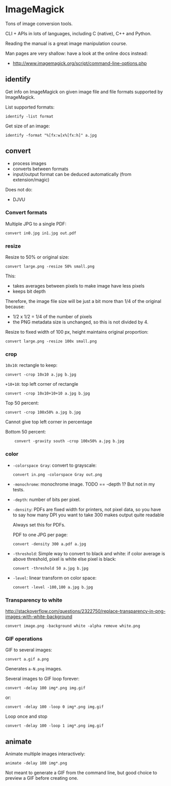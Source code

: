 # ImageMagick

Tons of image conversion tools.

CLI + APIs in lots of languages, including C (native), C++ and Python.

Reading the manual is a great image manipulation course.

Man pages are very shallow: have a look at the online docs instead:

- <http://www.imagemagick.org/script/command-line-options.php>

## identify

Get info on ImageMagick on given image file and file formats supported by ImageMagick.

List supported formats:

    identify -list format

Get size of an image:

    identify -format "%[fx:w]x%[fx:h]" a.jpg

## convert

- process images
- converts between formats
- input/output format can be deduced automatically (from extension/magic)

Does not do:

- DJVU

### Convert formats

Multiple JPG to a single PDF:

    convert in0.jpg in1.jpg out.pdf

### resize

Resize to 50% or original size:

	convert large.png -resize 50% small.png

This:

- takes averages between pixels to make image have less pixels
- keeps bit depth

Therefore, the image file size will be just a bit more than 1/4 of the original because:

- 1/2 x 1/2 = 1/4 of the number of pixels
- the PNG metadata size is unchanged, so this is not divided by 4.

Resize to fixed width of 100 px, height maintains original proportion:

	convert large.png -resize 100x small.png

### crop

`10x10`: rectangle to keep:

    convert -crop 10x10 a.jpg b.jpg

`+10+10`: top left corner of rectangle

    convert -crop 10x10+10+10 a.jpg b.jpg

Top 50 percent:

    convert -crop 100x50% a.jpg b.jpg

Cannot give top left corner in percentage

Bottom 50 percent:

        convert -gravity south -crop 100x50% a.jpg b.jpg

### color

-   `-colorspace Gray`: convert to grayscale:

        convert in.png -colorspace Gray out.png

-   `-monochrome`: monochrome image. TODO == -depth 1? But not in my tests.

-   `-depth`: number of bits per pixel.

-   `-density`: PDFs are fixed width for printers, not pixel data, so you have to say how many DPI you want to take 300 makes output quite readable

    Always set this for PDFs.

    PDF to one JPG per page:

        convert -density 300 a.pdf a.jpg

-   `-threshold`: Simple way to convert to black and white: if color average is above threshold, pixel is white else pixel is black:

        convert -threshold 50 a.jpg b.jpg

-   `-level`: linear transform on color space:

        convert -level -100,100 a.jpg b.jpg

### Transparency to white

<http://stackoverflow.com/questions/2322750/replace-transparency-in-png-images-with-white-background>

    convert image.png -background white -alpha remove white.png

### GIF operations

GIF to several images:

    convert a.gif a.png

Generates `a-N.png` images.

Several images to GIF loop forever:

    convert -delay 100 img*.png img.gif

or:

    convert -delay 100 -loop 0 img*.png img.gif

Loop once and stop

    convert -delay 100 -loop 1 img*.png img.gif

## animate

Animate multiple images interactively:

    animate -delay 100 img*.png

Not meant to generate a GIF from the command line, but good choice to preview a GIF before creating one.
